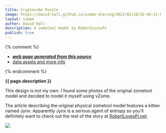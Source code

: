 ```yaml
---
title: Cryptocube Puzzle
image: https://david-hall.github.io/vzome-sharing/2022/02/16/22-45-21-Cryptocube-Puzzle/Cryptocube-Puzzle.png
layout: vzome
author: David Hall
description: A zometool model by RobertLovesPi
publish: true
---
```


{% comment %}
 - [***web page generated from this source***][post]
 - [data assets and more info][github]

[post]: <https://david-hall.github.io/vzome-sharing/2022/02/16/Cryptocube-Puzzle-22-45-21.html>
[github]: <https://github.com/david-hall/vzome-sharing/tree/main/2022/02/16/22-45-21-Cryptocube-Puzzle/>
{% endcomment %}

__{{ page.description }}__

This design is not my own. I found some photos of the original zometool model and decided to model it myself using vZome.

The article describing the original physical zometool model features a kitten named Jynx. Apparently Jynx is a serious agent of entropy so you'll definitely want to check out the rest of the story at [RobertLovesPi.net](https://robertlovespi.net/2015/01/11/my-first-solution-to-the-zome-cryptocube-puzzle-with-special-guest-appearances-by-jynx-the-kitten/).

<vzome-viewer style="width: 100%; height: 65vh;"
       src="https://david-hall.github.io/vzome-sharing/2022/02/16/22-45-21-Cryptocube-Puzzle/Cryptocube-Puzzle.vZome" >
  <img src="https://david-hall.github.io/vzome-sharing/2022/02/16/22-45-21-Cryptocube-Puzzle/Cryptocube-Puzzle.png" />
</vzome-viewer>
